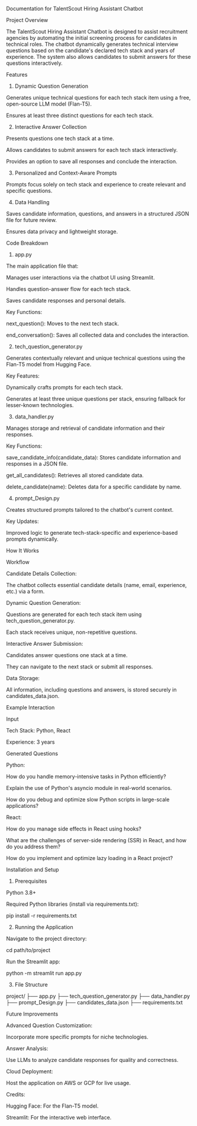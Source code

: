 Documentation for TalentScout Hiring Assistant Chatbot

Project Overview

The TalentScout Hiring Assistant Chatbot is designed to assist recruitment agencies by automating the initial screening process for candidates in technical roles. The chatbot dynamically generates technical interview questions based on the candidate's declared tech stack and years of experience. The system also allows candidates to submit answers for these questions interactively.

Features

1. Dynamic Question Generation

Generates unique technical questions for each tech stack item using a free, open-source LLM model (Flan-T5).

Ensures at least three distinct questions for each tech stack.

2. Interactive Answer Collection

Presents questions one tech stack at a time.

Allows candidates to submit answers for each tech stack interactively.

Provides an option to save all responses and conclude the interaction.

3. Personalized and Context-Aware Prompts

Prompts focus solely on tech stack and experience to create relevant and specific questions.

4. Data Handling

Saves candidate information, questions, and answers in a structured JSON file for future review.

Ensures data privacy and lightweight storage.

Code Breakdown

1. app.py

The main application file that:

Manages user interactions via the chatbot UI using Streamlit.

Handles question-answer flow for each tech stack.

Saves candidate responses and personal details.

Key Functions:

next_question(): Moves to the next tech stack.

end_conversation(): Saves all collected data and concludes the interaction.

2. tech_question_generator.py

Generates contextually relevant and unique technical questions using the Flan-T5 model from Hugging Face.

Key Features:

Dynamically crafts prompts for each tech stack.

Generates at least three unique questions per stack, ensuring fallback for lesser-known technologies.

3. data_handler.py

Manages storage and retrieval of candidate information and their responses.

Key Functions:

save_candidate_info(candidate_data): Stores candidate information and responses in a JSON file.

get_all_candidates(): Retrieves all stored candidate data.

delete_candidate(name): Deletes data for a specific candidate by name.

4. prompt_Design.py

Creates structured prompts tailored to the chatbot's current context.

Key Updates:

Improved logic to generate tech-stack-specific and experience-based prompts dynamically.

How It Works

Workflow

Candidate Details Collection:

The chatbot collects essential candidate details (name, email, experience, etc.) via a form.

Dynamic Question Generation:

Questions are generated for each tech stack item using tech_question_generator.py.

Each stack receives unique, non-repetitive questions.

Interactive Answer Submission:

Candidates answer questions one stack at a time.

They can navigate to the next stack or submit all responses.

Data Storage:

All information, including questions and answers, is stored securely in candidates_data.json.

Example Interaction

Input

Tech Stack: Python, React

Experience: 3 years

Generated Questions

Python:

How do you handle memory-intensive tasks in Python efficiently?

Explain the use of Python's asyncio module in real-world scenarios.

How do you debug and optimize slow Python scripts in large-scale applications?

React:

How do you manage side effects in React using hooks?

What are the challenges of server-side rendering (SSR) in React, and how do you address them?

How do you implement and optimize lazy loading in a React project?

Installation and Setup

1. Prerequisites

Python 3.8+

Required Python libraries (install via requirements.txt):

pip install -r requirements.txt

2. Running the Application

Navigate to the project directory:

cd path/to/project

Run the Streamlit app:

python -m streamlit run app.py

3. File Structure

project/
├── app.py
├── tech_question_generator.py
├── data_handler.py
├── prompt_Design.py
├── candidates_data.json
├── requirements.txt

Future Improvements

Advanced Question Customization:

Incorporate more specific prompts for niche technologies.

Answer Analysis:

Use LLMs to analyze candidate responses for quality and correctness.

Cloud Deployment:

Host the application on AWS or GCP for live usage.

Credits:

Hugging Face: For the Flan-T5 model.

Streamlit: For the interactive web interface.


